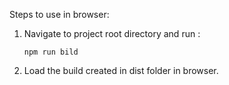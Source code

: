 Steps to use in browser:
1. Navigate to project root directory and run :
   ```
   npm run bild
   ```
2. Load the build created in dist folder in browser.
